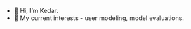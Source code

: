 - 👋 Hi, I’m Kedar. 
- 🌱 My current interests - user modeling, model evaluations.

<!---
You can click the Preview link to take a look at your changes.
--->

